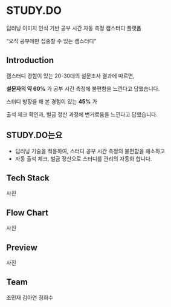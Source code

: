 # STUDY.DO
딥러닝 이미지 인식 기반 공부 시간 자동 측정 캠스터디 플랫폼

 “오직 공부에만 집중할 수 있는 캠스터디”


## Introduction

캠스터디 경험이 있는 20-30대의 설문조사 결과에 따르면,

 **설문자의 약 60%** 가 공부 시간 측정에 불편함을 느낀다고 답했습니다.

스터디 방장을 해 본 경험이 있는  **45%** 가

출석 체크 확인과, 벌금 정산 과정에 번거로움을 느낀다고 답했습니다.

## STUDY.DO는요

- 딥러닝 기술을 적용하여, 스터디 공부 시간 측정의 불편함을 해소하고
- 자동 출석 체크, 벌금 정산으로 스터디를 관리의 자동화 합니다.

## Tech Stack

사진

## Flow Chart

사진

## Preview

사진

## Team

조민재
김아연
정희수